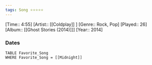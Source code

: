 ```yaml
---
tags: Song ⭐⭐⭐⭐⭐ 
---
```

[Time:: 4:55]
[Artist:: [[Coldplay]] ]
[Genre:: Rock, Pop]
[Played:: 26]
[Album:: [[Ghost Stories (2014)]]]
[Year:: 2014]
### Dates
````dataview
TABLE Favorite_Song
WHERE Favorite_Song = [[Midnight]]
````